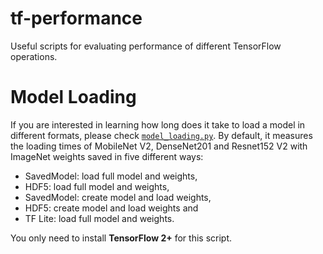 # tf-performance
Useful scripts for evaluating performance of different TensorFlow operations.

# Model Loading
If you are interested in learning how long does it take to load a model in different formats, 
please check [`model_loading.py`](model_loading.py). By default, it measures the loading times
of MobileNet V2, DenseNet201 and Resnet152 V2 with ImageNet weights saved in
five different ways: 
- SavedModel: load full model and weights,
- HDF5: load full model and weights,
- SavedModel: create model and load weights,
- HDF5:  create model and load weights and
- TF Lite: load full model and weights.

You only need to install **TensorFlow 2+** for this script.
